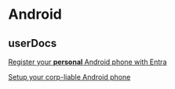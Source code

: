 # Android 
## userDocs
[Register your **personal** Android phone with Entra](https://github.com/pewtrusts/endpointDocs/blob/main/userDocs/mobileDevices/Android/microsoftEntra/deviceRegistration/BYOD/ReadMe.md)

[Setup your corp-liable Android phone](https://github.com/pewtrusts/endpointDocs/blob/main/userDocs/mobileDevices/Android/microsoftEntra/deviceRegistration/corpLiable/ReadMe.md)
